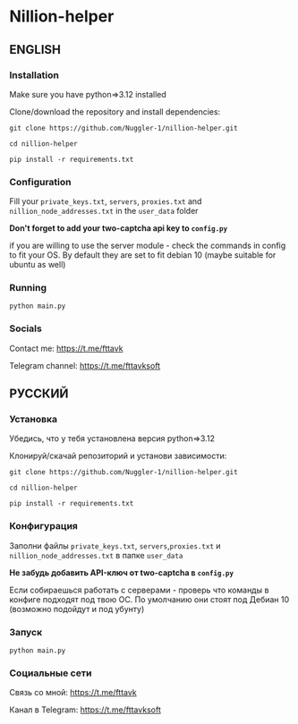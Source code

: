 # Nillion-helper

## ENGLISH 

### Installation

Make sure you have python=>3.12 installed

Clone/download the repository and install dependencies:

`git clone https://github.com/Nuggler-1/nillion-helper.git`

`cd nillion-helper`

`pip install -r requirements.txt`

### Configuration

Fill your `private_keys.txt`, `servers`, `proxies.txt` and `nillion_node_addresses.txt` in the `user_data` folder

**Don't forget to add your two-captcha api key to `config.py`**

if you are willing to use the server module - check the commands in config to fit your OS. By default they are set to fit debian 10 (maybe suitable for ubuntu as well)

### Running

`python main.py`

### Socials

Contact me: https://t.me/fttavk

Telegram channel: https://t.me/fttavksoft


## РУССКИЙ

### Установка

Убедись, что у тебя установлена версия python=>3.12

Клонируй/скачай репозиторий и установи зависимости:

`git clone https://github.com/Nuggler-1/nillion-helper.git`

`cd nillion-helper`

`pip install -r requirements.txt`

### Конфигурация

Заполни файлы `private_keys.txt`, `servers`,`proxies.txt` и `nillion_node_addresses.txt` в папке `user_data`

**Не забудь добавить API-ключ от two-captcha в `config.py`**

Если собираешься работать с серверами - проверь что команды в конфиге подходят под твою ОС. По умолчанию они стоят под Дебиан 10 (возможно подойдут и под убунту)

### Запуск

`python main.py`

### Социальные сети

Связь со мной: https://t.me/fttavk

Канал в Telegram: https://t.me/fttavksoft